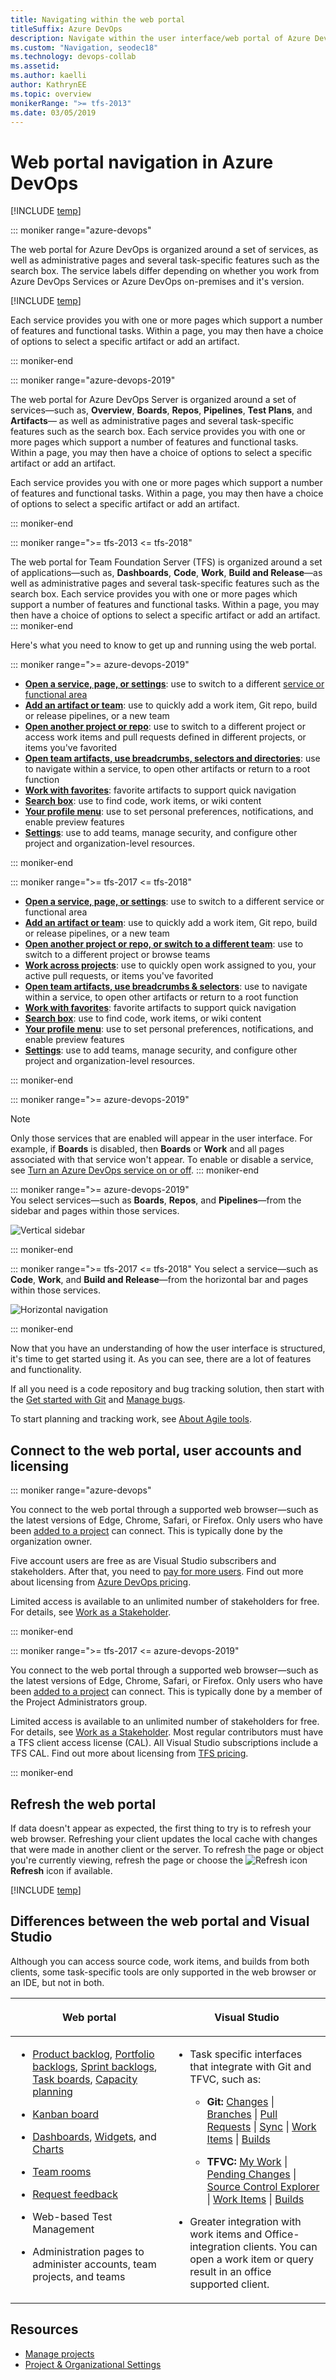 ```yaml
---
title: Navigating within the web portal
titleSuffix: Azure DevOps
description: Navigate within the user interface/web portal of Azure DevOps
ms.custom: "Navigation, seodec18"
ms.technology: devops-collab
ms.assetid:
ms.author: kaelli
author: KathrynEE
ms.topic: overview
monikerRange: ">= tfs-2013"
ms.date: 03/05/2019
---
```


# Web portal navigation in Azure DevOps

[!INCLUDE [temp](../../includes/version-tfs-2017-through-vsts.md)]

::: moniker range="azure-devops"

The web portal for Azure DevOps is organized around a set of services, as well as administrative pages and several task-specific features such as the search box. The service labels differ depending on whether you work from Azure DevOps Services or Azure DevOps on-premises and it's version.

[!INCLUDE [temp](../../includes/version-selector.md)]

Each service provides you with one or more pages which support a number of features and functional tasks. Within a page, you may then have a choice of options to select a specific artifact or add an artifact.

::: moniker-end

::: moniker range="azure-devops-2019"

The web portal for Azure DevOps Server is organized around a set of services&mdash;such as, **Overview**, **Boards**, **Repos**, **Pipelines**, **Test Plans**, and **Artifacts**&mdash; as well as administrative pages and several task-specific features such as the search box. Each service provides you with one or more pages which support a number of features and functional tasks. Within a page, you may then have a choice of options to select a specific artifact or add an artifact.

Each service provides you with one or more pages which support a number of features and functional tasks. Within a page, you may then have a choice of options to select a specific artifact or add an artifact.

::: moniker-end

::: moniker range=">= tfs-2013 <= tfs-2018"

The web portal for Team Foundation Server (TFS) is organized around a set of applications&mdash;such as, **Dashboards**, **Code**, **Work**, **Build and Release**&mdash;as well as administrative pages and several task-specific features such as the search box. Each service provides you with one or more pages which support a number of features and functional tasks. Within a page, you may then have a choice of options to select a specific artifact or add an artifact.
::: moniker-end

Here's what you need to know to get up and running using the web portal.

::: moniker range=">= azure-devops-2019"

- [**Open a service, page, or settings**](go-to-service-page.md): use to switch to a different [service or functional area](../../user-guide/services.md)
- [**Add an artifact or team**](add-artifact-team.md): use to quickly add a work item, Git repo, build or release pipelines, or a new team
- [**Open another project or repo**](work-across-projects.md): use to switch to a different project or access work items and pull requests defined in different projects, or items you've favorited
- [**Open team artifacts, use breadcrumbs, selectors and directories**](use-breadcrumbs-selectors.md): use to navigate within a service, to open other artifacts or return to a root function
- [**Work with favorites**](set-favorites.md): favorite artifacts to support quick navigation
- [**Search box**](search-basics.md): use to find code, work items, or wiki content
- [**Your profile menu**](../../organizations/settings/set-your-preferences.md?toc=/azure/devops/project/navigation/toc.json&bc=/azure/devops/project/navigation/breadcrumb/toc.json): use to set personal preferences, notifications, and enable preview features
- [**Settings**](../../organizations/settings/index.md): use to add teams, manage security, and configure other project and organization-level resources.

::: moniker-end

::: moniker range=">= tfs-2017 <= tfs-2018"

- [**Open a service, page, or settings**](go-to-service-page.md): use to switch to a different service or functional area
- [**Add an artifact or team**](add-artifact-team.md): use to quickly add a work item, Git repo, build or release pipelines, or a new team
- [**Open another project or repo, or switch to a different team**](work-across-projects.md): use to switch to a different project or browse teams
- [**Work across projects**](work-across-projects.md): use to quickly open work assigned to you, your active pull requests, or items you've favorited
- [**Open team artifacts, use breadcrumbs & selectors**](use-breadcrumbs-selectors.md): use to navigate within a service, to open other artifacts or return to a root function
- [**Work with favorites**](set-favorites.md): favorite artifacts to support quick navigation
- [**Search box**](search-basics.md): use to find code, work items, or wiki content
- [**Your profile menu**](../../organizations/settings/set-your-preferences.md?toc=/azure/devops/project/navigation/toc.json&bc=/azure/devops/project/navigation/breadcrumb/toc.json): use to set personal preferences, notifications, and enable preview features
- [**Settings**](../../organizations/settings/index.md): use to add teams, manage security, and configure other project and organization-level resources.

::: moniker-end

::: moniker range=">= azure-devops-2019"

> [!NOTE]  
> Only those services that are enabled will appear in the user interface. For example, if **Boards** is disabled, then **Boards** or **Work** and all pages associated with that service won't appear. To enable or disable a service, see [Turn an Azure DevOps service on or off](../../organizations/settings/set-services.md).
> ::: moniker-end

::: moniker range=">= azure-devops-2019"  
You select services&mdash;such as **Boards**, **Repos**, and **Pipelines**&mdash;from the sidebar and pages within those services.

![Vertical sidebar](media/gif-images/vertical-nav.gif)

::: moniker-end

::: moniker range=">= tfs-2017 <= tfs-2018"
You select a service&mdash;such as **Code**, **Work**, and **Build and Release**&mdash;from the horizontal bar and pages within those services.

![Horizontal navigation](media/gif-images/horizontal-nav.gif)

::: moniker-end

Now that you have an understanding of how the user interface is structured, it's time to get started using it. As you can see, there are a lot of features and functionality.

If all you need is a code repository and bug tracking solution, then start with the [Get started with Git](../../repos/git/gitquickstart.md) and [Manage bugs](../../boards/backlogs/manage-bugs.md).

To start planning and tracking work, see [About Agile tools](../../boards/get-started/what-is-azure-boards.md?context=vsts/default).

## Connect to the web portal, user accounts and licensing

::: moniker range="azure-devops"

You connect to the web portal through a supported web browser&mdash;such as the latest versions of Edge, Chrome, Safari, or Firefox. Only users who have been [added to a project](../../organizations/accounts/add-organization-users.md) can connect. This is typically done by the organization owner.

Five account users are free as are Visual Studio subscribers and stakeholders. After that, you need to [pay for more users](../../organizations/billing/buy-basic-access-add-users.md). Find out more about licensing from [Azure DevOps pricing](https://azure.microsoft.com/pricing/details/devops/azure-devops-services/).

Limited access is available to an unlimited number of stakeholders for free. For details, see [Work as a Stakeholder](../../organizations/security/get-started-stakeholder.md).

::: moniker-end

::: moniker range=">= tfs-2017 <= azure-devops-2019"

You connect to the web portal through a supported web browser&mdash;such as the latest versions of Edge, Chrome, Safari, or Firefox. Only users who have been [added to a project](../../organizations/security/add-users-team-project.md) can connect. This is typically done by a member of the Project Administrators group.

Limited access is available to an unlimited number of stakeholders for free. For details, see [Work as a Stakeholder](../../organizations/security/get-started-stakeholder.md). Most regular contributors must have a TFS client access license (CAL). All Visual Studio subscriptions include a TFS CAL. Find out more about licensing from [TFS pricing](https://www.visualstudio.com/team-services/tfs-pricing).

::: moniker-end

<a id="refresh-web-portal"> </a>

## Refresh the web portal

If data doesn't appear as expected, the first thing to try is to refresh your web browser. Refreshing your client updates the local cache with changes that were made in another client or the server. To refresh the page or object you're currently viewing, refresh the page or choose the ![Refresh icon](../../media/icons/refresh.png) **Refresh** icon if available.

[!INCLUDE [temp](../../includes/when-to-refresh-client.md)]

## Differences between the web portal and Visual Studio

Although you can access source code, work items, and builds from both clients, some task-specific tools are only supported in the web browser or an IDE, but not in both.

<table width="100%">
<thead>
<tr>
<th width="50%"><p>Web portal</p></th>
<th width="50%"><p>Visual Studio</p></th>
</tr>
</thead>
<tbody valign="top">
<tr>
<td><ul>
<li><p><a href="../../boards/backlogs/create-your-backlog.md" data-raw-source="[Product backlog](../../boards/backlogs/create-your-backlog.md)">Product backlog</a>, <a href="../../boards/boards/kanban-epics-features-stories.md" data-raw-source="[Portfolio backlogs](../../boards/boards/kanban-epics-features-stories.md)">Portfolio backlogs</a>, <a href="../../boards/sprints/assign-work-sprint.md" data-raw-source="[Sprint backlogs](../../boards/sprints/assign-work-sprint.md)">Sprint backlogs</a>, <a href="../../boards/sprints/task-board.md" data-raw-source="[Task boards](../../boards/sprints/task-board.md)">Task boards</a>, <a href="../../boards/sprints/set-capacity.md" data-raw-source="[Capacity planning](../../boards/sprints/set-capacity.md)">Capacity planning</a> </p></li>
<li><p><a href="../../boards/boards/kanban-basics.md" data-raw-source="[Kanban board](../../boards/boards/kanban-basics.md)">Kanban board</a></p></li>
<li><p><a href="../../report/dashboards/dashboards.md" data-raw-source="[Dashboards](../../report/dashboards/dashboards.md)">Dashboards</a>, <a href="../../report/dashboards/widget-catalog.md" data-raw-source="[Widgets](../../report/dashboards/widget-catalog.md)">Widgets</a>, and <a href="../../report/dashboards/charts.md" data-raw-source="[Charts](../../report/dashboards/charts.md)">Charts</a></p></li>
<li><p><a href="../../notifications/collaborate-in-a-team-room.md" data-raw-source="[Team rooms](../../notifications/collaborate-in-a-team-room.md)">Team rooms</a></p></li>
<li><p><a href="../feedback/get-feedback.md" data-raw-source="[Request feedback](../feedback/get-feedback.md)">Request feedback</a></p></li>
<li><p>Web-based Test Management</p></li>
<li><p>Administration pages to administer accounts, team projects, and teams</p></li>
</ul></td>
<td><ul>
<li><p>Task specific interfaces that integrate with Git and TFVC, such as:
</p>
<ul>
<li><p><b>Git: </b> <a href="../../repos/git/commits.md#stage-your-changes-and-commit" data-raw-source="[Changes](../../repos/git/commits.md#stage-your-changes-and-commit)">Changes</a> |  <a href="../../repos/git/branches.md" data-raw-source="[Branches](../../repos/git/branches.md)">Branches</a> | <a href="../../repos/git/pullrequest.md" data-raw-source="[Pull Requests](../../repos/git/pullrequest.md)">Pull Requests</a> | <a href="../../repos/git/pulling.md" data-raw-source="[Sync](../../repos/git/pulling.md)">Sync</a> | <a href="../../boards/backlogs/add-work-items.md" data-raw-source="[Work Items](../../boards/backlogs/add-work-items.md)">Work Items</a> | <a href="https://msdn.microsoft.com/library/ms181721.aspx" data-raw-source="[Builds](https://msdn.microsoft.com/library/ms181721.aspx)">Builds</a> </p></li>
<li><p><b>TFVC: </b> <a href="../../repos/tfvc/develop-code-manage-pending-changes.md#use-the-my-work-page-to-manage-your-work" data-raw-source="[My Work](../../repos/tfvc/develop-code-manage-pending-changes.md#use-the-my-work-page-to-manage-your-work)">My Work</a> | <a href="../../repos/tfvc/develop-code-manage-pending-changes.md#use-the-pending-changes-page-to-manage-your-work" data-raw-source="[Pending Changes](../../repos/tfvc/develop-code-manage-pending-changes.md#use-the-pending-changes-page-to-manage-your-work)">Pending Changes</a> | <a href="../../repos/tfvc/develop-code-manage-pending-changes.md#use-solution-explorer-or-source-control-explorer-to-view-what-you-changed" data-raw-source="[Source Control Explorer](../../repos/tfvc/develop-code-manage-pending-changes.md#use-solution-explorer-or-source-control-explorer-to-view-what-you-changed)">Source Control Explorer</a>  | <a href="../../boards/backlogs/add-work-items.md" data-raw-source="[Work Items](../../boards/backlogs/add-work-items.md)">Work Items</a> | <a href="https://msdn.microsoft.com/library/ms181721.aspx" data-raw-source="[Builds](https://msdn.microsoft.com/library/ms181721.aspx)">Builds</a> </p></li>
</ul>
</li>
<li><p>Greater integration with work items and Office-integration clients. You can open a work item or query result in an office supported client.</p></li>
</ul></td>
</tr>
</tbody>
</table>

## Resources

- [Manage projects](../../organizations/projects/index.md)
- [Project & Organizational Settings](../../organizations/settings/index.md)

<!---
**Help**: use to quickly access the most relevant topics for the page you're on.

-->
